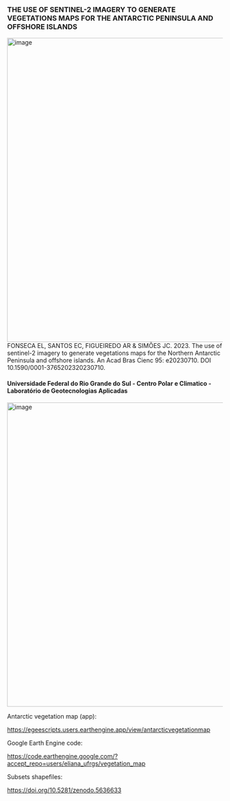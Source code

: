 ### THE USE OF SENTINEL-2 IMAGERY TO GENERATE VEGETATIONS MAPS FOR THE ANTARCTIC PENINSULA AND OFFSHORE ISLANDS
<img width="709" alt="image" src="https://github.com/elianafonseca/antarctic_vegetation_map/assets/85770141/868114db-d33e-440f-ae99-67d82768cf90">
FONSECA EL, SANTOS EC, FIGUEIREDO AR & SIMÕES JC. 2023. The use
of sentinel-2 imagery to generate vegetations maps for the Northern
Antarctic Peninsula and offshore islands. An Acad Bras Cienc 95:
e20230710. DOI 10.1590/0001-3765202320230710.


#### Universidade Federal do Rio Grande do Sul - Centro Polar e Climatico - Laboratório de Geotecnologias Aplicadas

<img width="709" alt="image" src="https://github.com/elianafonseca/antarctic_vegetation_map/assets/85770141/868114db-d33e-440f-ae99-67d82768cf90">


Antarctic vegetation map (app):

https://egeescripts.users.earthengine.app/view/antarcticvegetationmap

Google Earth Engine code:

https://code.earthengine.google.com/?accept_repo=users/eliana_ufrgs/vegetation_map

Subsets shapefiles:

https://doi.org/10.5281/zenodo.5636633
